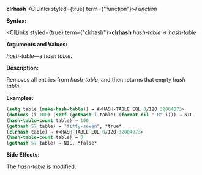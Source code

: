 **clrhash** <ClLinks styled={true} term={"function"}><i>Function</i></ClLinks> 



**Syntax:** 



<ClLinks styled={true} term={"clrhash"}><b>clrhash</b></ClLinks> *hash-table → hash-table* 



**Arguments and Values:** 



*hash-table*—a *hash table*. 







 



 



**Description:** 



Removes all entries from *hash-table*, and then returns that empty *hash table*. 



**Examples:**
```lisp
(setq table (make-hash-table)) → #<HASH-TABLE EQL 0/120 32004073> 
(dotimes (i 100) (setf (gethash i table) (format nil "~R" i))) → NIL 
(hash-table-count table) → 100 
(gethash 57 table) → "fifty-seven", *true* 
(clrhash table) → #<HASH-TABLE EQL 0/120 32004073> 
(hash-table-count table) → 0 
(gethash 57 table) → NIL, *false* 
```
**Side Effects:** 



The *hash-table* is modified. 



